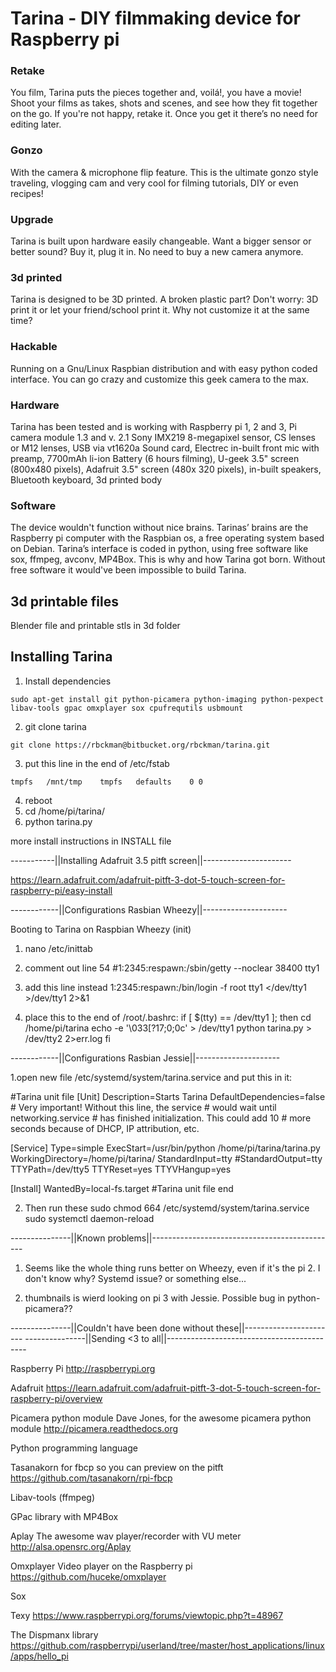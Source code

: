 # Tarina - DIY filmmaking device for Raspberry pi #

### Retake ###
You film, Tarina puts the pieces together and, voilá!, you have a movie! Shoot your films as takes, shots and scenes, and see how they fit together on the go. If you're not happy, retake it. Once you get it there’s no need for editing later.

### Gonzo ###
With the camera & microphone flip feature. This is the ultimate gonzo style traveling, vlogging cam and very cool for filming tutorials, DIY or even recipes!

### Upgrade ###
Tarina is built upon hardware easily changeable. Want a bigger sensor or better sound? Buy it, plug it in. No need to buy a new camera anymore.

### 3d printed ###
Tarina is designed to be 3D printed. A broken plastic part? Don't worry: 3D print it or let your friend/school print it. Why not customize it at the same time?

### Hackable ###
Running on a Gnu/Linux Raspbian distribution and with easy python coded interface. You can go crazy and customize this geek camera to the max.

### Hardware ###
Tarina has been tested and is working with Raspberry pi 1, 2 and 3, Pi camera module 1.3 and v. 2.1 Sony IMX219 8-megapixel sensor, CS lenses or M12 lenses, USB via vt1620a Sound card, Electrec in-built front mic with preamp, 7700mAh li-ion Battery (6 hours filming), U-geek 3.5" screen (800x480 pixels), Adafruit 3.5" screen (480x 320 pixels), in-built speakers, Bluetooth keyboard, 3d printed body

### Software ###
The device wouldn't function without nice brains. Tarinas’ brains are the Raspberry pi computer with the Raspbian os, a free operating system based on Debian. Tarina’s interface is coded in python, using free software like sox, ffmpeg, avconv, MP4Box. This is why and how Tarina got born. Without free software it would've been impossible to build Tarina.


## 3d printable files ##

Blender file and printable stls in 3d folder

## Installing Tarina ##
1. Install dependencies
```
sudo apt-get install git python-picamera python-imaging python-pexpect libav-tools gpac omxplayer sox cpufrequtils usbmount
```
2. git clone tarina
```
git clone https://rbckman@bitbucket.org/rbckman/tarina.git 
```
3. put this line in the end of /etc/fstab
```
tmpfs   /mnt/tmp    tmpfs   defaults    0 0
```
4. reboot
5. cd /home/pi/tarina/
6. python tarina.py

more install instructions in INSTALL file



-----------||Installing Adafruit 3.5 pitft screen||----------------------


https://learn.adafruit.com/adafruit-pitft-3-dot-5-touch-screen-for-raspberry-pi/easy-install



------------||Configurations Rasbian Wheezy||---------------------


Booting to Tarina on Raspbian Wheezy (init)

1. nano /etc/inittab
2. comment out line 54
#1:2345:respawn:/sbin/getty --noclear 38400 tty1

3. add this line instead
1:2345:respawn:/bin/login -f root tty1 </dev/tty1 >/dev/tty1 2>&1

4. place this to the end of /root/.bashrc:
if [ $(tty) == /dev/tty1 ]; then
   cd /home/pi/tarina
   echo -e '\033[?17;0;0c' > /dev/tty1
   python tarina.py > /dev/tty2 2>err.log
fi



------------||Configurations Rasbian Jessie||---------------------


1.open new file /etc/systemd/system/tarina.service
and put this in it:

#Tarina unit file
[Unit]
Description=Starts Tarina
DefaultDependencies=false            # Very important! Without this line, the service 
                                     # would wait until networking.service
                                     # has finished initialization. This could add 10 
                                     # more seconds because of DHCP, IP attribution, etc.

[Service]
Type=simple
ExecStart=/usr/bin/python /home/pi/tarina/tarina.py
WorkingDirectory=/home/pi/tarina/
StandardInput=tty
#StandardOutput=tty
TTYPath=/dev/tty5
TTYReset=yes
TTYVHangup=yes

[Install]
WantedBy=local-fs.target
#Tarina unit file end

2. Then run these
sudo chmod 664 /etc/systemd/system/tarina.service
sudo systemctl daemon-reload



---------------||Known problems||----------------------------------------------


1. Seems like the whole thing runs better on Wheezy, even if it's the pi 2. I don't know why?
Systemd issue? or something else...

2. thumbnails is wierd looking on pi 3 with Jessie. Possible bug in python-picamera??




---------------||Couldn't have been done without these||-----------------------
---------------||Sending <3 to all||-------------------------------------------


Raspberry Pi
http://raspberrypi.org

Adafruit
https://learn.adafruit.com/adafruit-pitft-3-dot-5-touch-screen-for-raspberry-pi/overview

Picamera python module
Dave Jones, for the awesome picamera python module
http://picamera.readthedocs.org

Python programming language

Tasanakorn for fbcp so you can preview on the pitft
https://github.com/tasanakorn/rpi-fbcp

Libav-tools (ffmpeg)

GPac library with MP4Box

Aplay
The awesome wav player/recorder with VU meter
http://alsa.opensrc.org/Aplay

Omxplayer
Video player on the Raspberry pi
https://github.com/huceke/omxplayer

Sox

Texy
https://www.raspberrypi.org/forums/viewtopic.php?t=48967

The Dispmanx library
https://github.com/raspberrypi/userland/tree/master/host_applications/linux/apps/hello_pi
